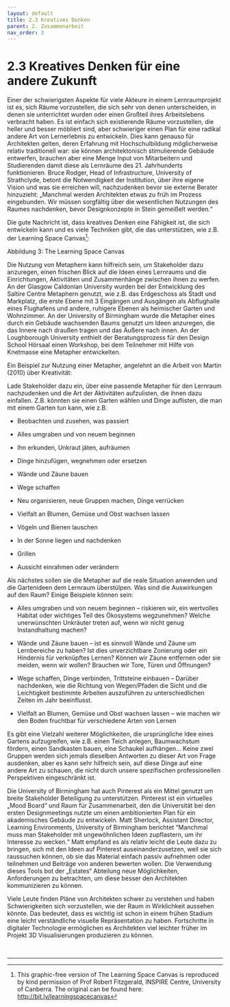 ```yaml
---
layout: default
title: 2.3 Kreatives Denken
parent: 2. Zusammenarbeit
nav_order: 3
---
```


# 2.3 Kreatives Denken für eine andere Zukunft

Einer der schwierigsten Aspekte für viele Akteure in einem
Lernraumprojekt ist es, sich Räume vorzustellen, die sich sehr von denen
unterscheiden, in denen sie unterrichtet wurden oder einen Großteil
ihres Arbeitslebens verbracht haben. Es ist einfach sich existierende
Räume vorzustellen, die heller und besser möbliert sind, aber
schwieriger einen Plan für eine radikal andere Art von Lernerlebnis zu
entwickeln. Dies kann genauso für Architekten gelten, deren Erfahrung
mit Hochschulbildung möglicherweise relativ traditionell war: sie können
architektonisch stimulierende Gebäude entwerfen, brauchen aber eine
Menge Input von Mitarbeitern und Studierenden damit diese als Lernräume
des 21. Jahrhunderts funktionieren. Bruce Rodger, Head of
Infrastructure, University of Strathclyde, betont die Notwendigkeit der
Institution, über ihre eigene Vision und was sie erreichen will,
nachzudenken bevor sie externe Berater hinzuzieht: „Manchmal werden
Architekten etwas zu früh im Prozess eingebunden. Wir müssen sorgfältig
über die wesentlichen Nutzungen des Raumes nachdenken, bevor
Designkonzepte in Stein gemeißelt werden.“

Die gute Nachricht ist, dass kreatives Denken eine Fähigkeit ist, die
sich entwickeln kann und es viele Techniken gibt, die das unterstützen,
wie z.B. der Learning Space Canvas[^2]:


Abbildung 3: The Learning Space Canvas

Die Nutzung von Metaphern kann hilfreich sein, um Stakeholder dazu
anzuregen, einen frischen Blick auf die Ideen eines Lernraums und die
Einrichtungen, Aktivitäten und Zusammenhänge zwischen ihnen zu werfen.
An der Glasgow Caldonian University wurden bei der Entwicklung des
Saltire Centre Metaphern genutzt, wie z.B. das Erdgeschoss als Stadt und
Markplatz, die erste Ebene mit 3 Eingängen und Ausgängen als Abflughalle
eines Flughafens und andere, ruhigere Ebenen als heimischer Garten und
Wohnzimmer. An der University of Birmingham wurde die Metapher eines
durch ein Gebäude wachsenden Baums genutzt um Ideen anzuregen, die das
Innere nach draußen tragen und das Äußere nach innen. An der
Loughborough University enthielt der Beratungsprozess für den Design
School Hörsaal einen Workshop, bei dem Teilnehmer mit Hilfe von
Knetmasse eine Metapher entwickelten.

Ein Beispiel zur Nutzung einer Metapher, angelehnt an die Arbeit von
Martin (2010) über Kreativität:

Lade Stakeholder dazu ein, über eine passende Metapher für den Lernraum
nachzudenken und die Art der Aktivitäten aufzulisten, die ihnen dazu
einfallen. Z.B. könnten sie einen Garten wählen und Dinge auflisten, die
man mit einem Garten tun kann, wie z.B.

-   Beobachten und zusehen, was passiert

-   Alles umgraben und von neuem beginnen

-   Ihn erkunden, Unkraut jäten, aufräumen

-   Dinge hinzufügen, wegnehmen oder ersetzen

-   Wände und Zäune bauen

-   Wege schaffen

-   Neu organisieren, neue Gruppen machen, Dinge verrücken

-   Vielfalt an Blumen, Gemüse und Obst wachsen lassen

-   Vögeln und Bienen lauschen

-   In der Sonne liegen und nachdenken

-   Grillen

-   Aussicht einrahmen oder verändern

Als nächstes sollen sie die Metapher auf die reale Situation anwenden
und die Gartenideen dem Lernraum überstülpen. Was sind die Auswirkungen
auf den Raum? Einige Beispiele können sein:

-   Alles umgraben und von neuem beginnen – riskieren wir, ein
    wertvolles Habitat oder wichtiges Teil des Ökosystems wegzunehmen?
    Welche unerwünschten Unkräuter treten auf, wenn wir nicht genug
    Instandhaltung machen?

-   Wände und Zäune bauen – ist es sinnvoll Wände und Zäune um
    Lernbereiche zu haben? Ist dies unverzichtbare Zonierung oder ein
    Hindernis für verknüpftes Lernen? Können wir Zäune entfernen oder
    sie meiden, wenn wir wollen? Brauchen wir Tore, Türen und Öffnungen?

-   Wege schaffen, Dinge verbinden, Trittsteine einbauen – Darüber
    nachdenken, wie die Richtung von Wegen/Pfaden die Sicht und die
    Leichtigkeit bestimmte Arbeiten auszuführen zu unterschiedlichen
    Zeiten im Jahr beeinflusst.

-   Vielfalt an Blumen, Gemüse und Obst wachsen lassen – wie machen wir
    den Boden fruchtbar für verschiedene Arten von Lernen

Es gibt eine Vielzahl weiterer Möglichkeiten, die ursprüngliche Idee
eines Gartens aufzugreifen, wie z.B. einen Teich anlegen, Baumwachstum
fördern, einen Sandkasten bauen, eine Schaukel aufhängen… Keine zwei
Gruppen werden sich jemals dieselben Antworten zu dieser Art von Frage
ausdenken, aber es kann sehr hilfreich sein, auf diese Dinge auf eine
andere Art zu schauen, die nicht durch unsere spezifischen
professionellen Perspektiven eingeschränkt ist.

Die University of Birmingham hat auch Pinterest als ein Mittel genutzt
um breite Stakeholder Beteiligung zu unterstützen. Pinterest ist ein
virtuelles „Mood Board“ und Raum für Zusammenarbeit, den die Universität
bei den ersten Designmeetings nutzte um einen ambitionierten Plan für
ein akademisches Gebäude zu entwickeln. Matt Sherlock, Assistant
Director, Learning Environments, University of Birmingham berichtet
“Manchmal muss man Stakeholder mit ungewöhnlichen Ideen zupflastern, um
ihr Interesse zu wecken.“ Matt empfand es als relativ leicht die Leute
dazu zu bringen, sich mit den Ideen auf Pinterest auseinanderzusetzen,
weil sie sich raussuchen können, ob sie das Material einfach passiv
aufnehmen oder teilnehmen und Beiträge von anderen bewerten wollen. Die
Verwendung dieses Tools bot der „Estates“ Abteilung neue Möglichkeiten,
Anforderungen zu betrachten, um diese besser den Architekten
kommunizieren zu können.

Viele Leute finden Pläne von Architekten schwer zu verstehen und haben
Schwierigkeiten sich vorzustellen, wie der Raum in Wirklichkeit aussehen
könnte. Das bedeutet, dass es wichtig ist schon in einem frühen Stadium
eine leicht verständliche visuelle Repräsentation zu haben. Fortschritte
in digitaler Technologie ermöglichen es Architekten viel leichter früher
im Projekt 3D Visualisierungen produzieren zu können.  

   


---

[^2]: This graphic-free version of The Learning Space Canvas is
    reproduced by kind permission of Prof Robert Fitzgerald, INSPIRE
    Centre, University of Canberra. The original can be found here:
    <http://bit.ly/learningspacecanvas>
